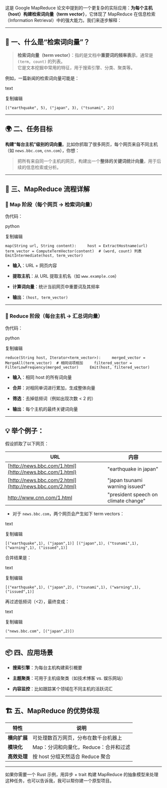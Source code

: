 这是 Google MapReduce 论文中提到的一个更复杂的实际应用：**为每个主机（host）构建检索词向量（term vector）**，它体现了 MapReduce 在信息检索（Information Retrieval）中的强大能力。我们来逐步解释：

---

## 🧠 一、什么是“检索词向量”？

> **检索词向量（term vector）**：指的是文档中**重要词的频率表示**，通常是 `(term, count)` 的列表。  
> 它是文本挖掘中常用的特征，用于搜索引擎、分类、聚类等。

例如，一篇新闻的检索词向量可能是：

text

复制编辑

`[("earthquake", 5), ("japan", 3), ("tsunami", 2)]`

---

## 🌍 二、任务目标

**构建“每台主机”级别的词向量**。比如你抓取了很多网页，每个网页来自不同主机（如 `news.bbc.com`, `cnn.com`），你想：

> 把所有来自同一个主机的网页，构建出一个**整体的关键词统计向量**，用于后续的信息检索或分析。

---

## 🔧 三、MapReduce 流程详解

### 🧩 Map 阶段（每个网页 -> 检索词向量）

伪代码：

python

复制编辑

`map(String url, String content):     host = ExtractHostname(url)     term_vector = ComputeTermVector(content)  # (word, count) 列表     EmitIntermediate(host, term_vector)`

- **输入**：URL + 网页内容
    
- **提取主机**：从 URL 提取主机名（如 `www.example.com`）
    
- **计算词向量**：统计当前网页中重要词及其频率
    
- **输出**：`(host, term_vector)`
    

---

### 🔁 Reduce 阶段（每台主机 -> 汇总词向量）

伪代码：

python

复制编辑

`reduce(String host, Iterator<term_vector>):     merged_vector = MergeAll(term_vector)  # 相同词项相加     filtered_vector = FilterLowFrequency(merged_vector)     Emit(host, filtered_vector)`

- **输入**：相同 host 的所有词向量
    
- **合并**：对相同单词进行累加，生成整体向量
    
- **筛选**：去掉低频词（例如出现次数 < 2 的）
    
- **输出**：每个主机的最终关键词向量
    

---

## 💡 举个例子：

假设抓取了以下网页：

|URL|内容|
|---|---|
|[http://news.bbc.com/1.html](http://news.bbc.com/1.html)|"earthquake in japan"|
|[http://news.bbc.com/2.html](http://news.bbc.com/2.html)|"japan tsunami warning issued"|
|http://www.cnn.com/1.html|"president speech on climate change"|

- 对于 `news.bbc.com`，两个网页会产生如下 term vectors：
    

text

复制编辑

`[("earthquake",1), ("japan",1)] [("japan",1), ("tsunami",1), ("warning",1), ("issued",1)]`

合并结果是：

text

复制编辑

`[("earthquake",1), ("japan",2), ("tsunami",1), ("warning",1), ("issued",1)]`

再过滤低频词（<2），最终变成：

text

复制编辑

`("news.bbc.com", [("japan",2)])`

---

## 📦 四、应用场景

- **搜索引擎**：为每台主机构建索引概要
    
- **主题聚类**：可用于主机级聚类（如技术博客 vs. 娱乐网站）
    
- **内容监控**：比如跟踪某个领域在不同主机的活跃词汇
    

---

## 🏗️ 五、MapReduce 的优势体现

|特性|说明|
|---|---|
|**横向扩展**|可处理数百万网页，分布在数千台机器上|
|**模块化**|Map：分词和向量化，Reduce：合并和过滤|
|**高效处理**|按 host 分组天然适合 Reduce 聚合|

---

如果你需要一个 Rust 示例，用异步 + trait 构建 MapReduce 的抽象模型来处理这种任务，也可以告诉我，我可以帮你建一个原型项目。